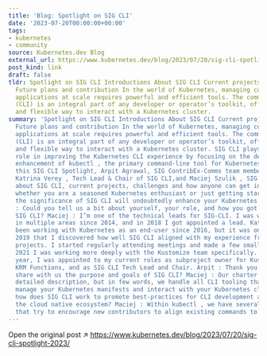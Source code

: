 ```yaml
---
title: 'Blog: Spotlight on SIG CLI'
date: '2023-07-20T00:00:00+00:00'
tags:
- kubernetes
- community
source: Kubernetes.dev Blog
external_url: https://www.kubernetes.dev/blog/2023/07/20/sig-cli-spotlight-2023/
post_kind: link
draft: false
tldr: Spotlight on SIG CLI Introductions About SIG CLI Current projects and challenges
  Future plans and contribution In the world of Kubernetes, managing containerized
  applications at scale requires powerful and efficient tools. The command-line interface
  (CLI) is an integral part of any developer or operator’s toolkit, offering a convenient
  and flexible way to interact with a Kubernetes cluster.
summary: 'Spotlight on SIG CLI Introductions About SIG CLI Current projects and challenges
  Future plans and contribution In the world of Kubernetes, managing containerized
  applications at scale requires powerful and efficient tools. The command-line interface
  (CLI) is an integral part of any developer or operator’s toolkit, offering a convenient
  and flexible way to interact with a Kubernetes cluster. SIG CLI plays a crucial
  role in improving the Kubernetes CLI experience by focusing on the development and
  enhancement of kubectl , the primary command-line tool for Kubernetes. kubectl In
  this SIG CLI Spotlight, Arpit Agrawal, SIG ContribEx-Comms team member, talked with
  Katrina Verey , Tech Lead & Chair of SIG CLI,and Maciej Szulik , SIG CLI Batch Lead,
  about SIG CLI, current projects, challenges and how anyone can get involved. So,
  whether you are a seasoned Kubernetes enthusiast or just getting started, understanding
  the significance of SIG CLI will undoubtedly enhance your Kubernetes journey. Arpit
  : Could you tell us a bit about yourself, your role, and how you got involved in
  SIG CLI? Maciej : I’m one of the technical leads for SIG-CLI. I was working on Kubernetes
  in multiple areas since 2014, and in 2018 I got appointed a lead. Katrina : I’ve
  been working with Kubernetes as an end-user since 2016, but it was only in late
  2019 that I discovered how well SIG CLI aligned with my experience from internal
  projects. I started regularly attending meetings and made a few small PRs, and by
  2021 I was working more deeply with the Kustomize team specifically. Later that
  year, I was appointed to my current roles as subproject owner for Kustomize and
  KRM Functions, and as SIG CLI Tech Lead and Chair. Arpit : Thank you! Could you
  share with us the purpose and goals of SIG CLI? Maciej : Our charter has the most
  detailed description, but in few words, we handle all CLI tooling that helps you
  manage your Kubernetes manifests and interact with your Kubernetes clusters. And
  how does SIG CLI work to promote best-practices for CLI development and usage in
  the cloud native ecosystem? Maciej : Within kubectl , we have several on-going efforts
  that try to encourage new contributors to align existing commands to new standards.'
---
```

Open the original post ↗ https://www.kubernetes.dev/blog/2023/07/20/sig-cli-spotlight-2023/

